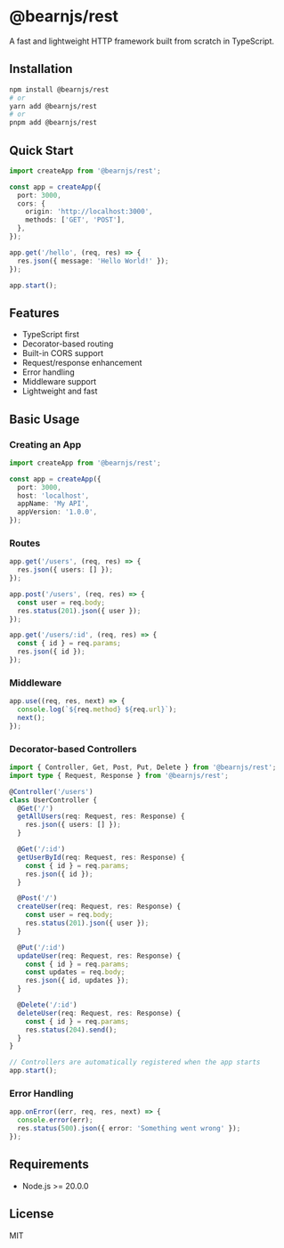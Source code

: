 # @bearnjs/rest

A fast and lightweight HTTP framework built from scratch in TypeScript.

## Installation

```bash
npm install @bearnjs/rest
# or
yarn add @bearnjs/rest
# or
pnpm add @bearnjs/rest
```

## Quick Start

```typescript
import createApp from '@bearnjs/rest';

const app = createApp({
  port: 3000,
  cors: {
    origin: 'http://localhost:3000',
    methods: ['GET', 'POST'],
  },
});

app.get('/hello', (req, res) => {
  res.json({ message: 'Hello World!' });
});

app.start();
```

## Features

- TypeScript first
- Decorator-based routing
- Built-in CORS support
- Request/response enhancement
- Error handling
- Middleware support
- Lightweight and fast

## Basic Usage

### Creating an App

```typescript
import createApp from '@bearnjs/rest';

const app = createApp({
  port: 3000,
  host: 'localhost',
  appName: 'My API',
  appVersion: '1.0.0',
});
```

### Routes

```typescript
app.get('/users', (req, res) => {
  res.json({ users: [] });
});

app.post('/users', (req, res) => {
  const user = req.body;
  res.status(201).json({ user });
});

app.get('/users/:id', (req, res) => {
  const { id } = req.params;
  res.json({ id });
});
```

### Middleware

```typescript
app.use((req, res, next) => {
  console.log(`${req.method} ${req.url}`);
  next();
});
```

### Decorator-based Controllers

```typescript
import { Controller, Get, Post, Put, Delete } from '@bearnjs/rest';
import type { Request, Response } from '@bearnjs/rest';

@Controller('/users')
class UserController {
  @Get('/')
  getAllUsers(req: Request, res: Response) {
    res.json({ users: [] });
  }

  @Get('/:id')
  getUserById(req: Request, res: Response) {
    const { id } = req.params;
    res.json({ id });
  }

  @Post('/')
  createUser(req: Request, res: Response) {
    const user = req.body;
    res.status(201).json({ user });
  }

  @Put('/:id')
  updateUser(req: Request, res: Response) {
    const { id } = req.params;
    const updates = req.body;
    res.json({ id, updates });
  }

  @Delete('/:id')
  deleteUser(req: Request, res: Response) {
    const { id } = req.params;
    res.status(204).send();
  }
}

// Controllers are automatically registered when the app starts
app.start();
```

### Error Handling

```typescript
app.onError((err, req, res, next) => {
  console.error(err);
  res.status(500).json({ error: 'Something went wrong' });
});
```

## Requirements

- Node.js >= 20.0.0

## License

MIT
